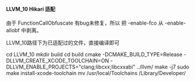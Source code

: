 #### LLVM_10 Hikari 适配  
由于 FunctionCallObfuscate  有bug未修复，所以 把 -enable-fco 从  -enable-allobf 中剥离。

LLVM_10路径下为已适配过的文件，直接编译即可

cd LLVM_10
mkdir build
cd build
cmake -DCMAKE_BUILD_TYPE=Release -DLLVM_CREATE_XCODE_TOOLCHAIN=ON -DLLVM_ENABLE_PROJECTS="clang;libcxx;libcxxabi" ../llvm/
make -j7
sudo make install-xcode-toolchain
mv /usr/local/Toolchains  /Library/Developer/